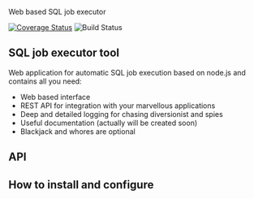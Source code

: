 Web based SQL job executor

[![Coverage Status](https://coveralls.io/repos/github/uka17/peon/badge.svg?branch=develop)](https://coveralls.io/github/uka17/peon?branch=develop)
![Build Status](https://github.com/uka17/peon/actions/workflows/build-test-coverage.yml/badge.svg)

## SQL job executor tool

Web application for automatic SQL job execution based on node.js and contains all you need:

- Web based interface
- REST API for integration with your marvellous applications
- Deep and detailed logging for chasing diversionist and spies
- Useful documentation (actually will be created soon)
- Blackjack and whores are optional

## API

## How to install and configure
